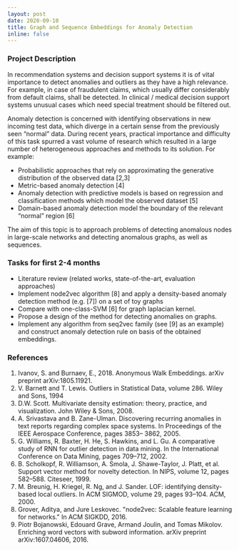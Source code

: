```yaml
---
layout: post
date: 2020-09-10
title: Graph and Sequence Embeddings for Anomaly Detection
inline: false
---
```


### Project Description
In recommendation systems and decision support systems it is of vital importance to detect anomalies and outliers as they have a high relevance. For example, in case of fraudulent claims, which usually differ considerably from default claims, shall be detected. In clinical / medical decision support systems unusual cases which need special treatment should be filtered out.

Anomaly detection is concerned with identifying observations in new incoming test data, which diverge in a certain sense from the previously seen “normal” data. During recent years, practical importance and difficulty of this task spurred a vast volume of research which resulted in a large number of heterogeneous approaches and methods to its solution. For example:

- Probabilistic approaches that rely on approximating the generative distribution of the observed data [2,3]
- Metric-based anomaly detection [4]
- Anomaly detection with predictive models is based on regression and classification methods which model the observed dataset [5]
- Domain-based anomaly detection model the boundary of the relevant “normal” region [6]

The aim of this topic is to approach problems of detecting anomalous nodes in large-scale networks and detecting anomalous graphs, as well as sequences.
 
### Tasks for first 2-4 months
- Literature review (related works, state-of-the-art, evaluation approaches)
- Implement node2vec algorithm [8] and apply a density-based anomaly detection method (e.g. [7]) on a set of toy graphs
- Compare with one-class-SVM [6] for graph laplacian kernel.
- Propose a design of the method for detecting anomalies on graphs.
- Implement any algorithm from seq2vec family (see [9] as an example) and construct anomaly detection rule on basis of the obtained embeddings.
 
### References
1. Ivanov, S. and Burnaev, E., 2018. Anonymous Walk Embeddings. arXiv preprint arXiv:1805.11921.
2. V. Barnett and T. Lewis. Outliers in Statistical Data, volume 286. Wiley and Sons, 1994
3. D.W. Scott. Multivariate density estimation: theory, practice, and visualization. John Wiley & Sons, 2008.
4. A. Srivastava and B. Zane-Ulman. Discovering recurring anomalies in text reports regarding complex space systems. In Proceedings of the IEEE Aerospace Conference, pages 3853– 3862, 2005.
5. G. Williams, R. Baxter, H. He, S. Hawkins, and L. Gu. A comparative study of RNN for outlier detection in data mining. In the International Conference on Data Mining, pages 709–712, 2002.
6. B. Scholkopf, R. Williamson, A. Smola, J. Shawe-Taylor, J. Platt, et al. Support vector method for novelty detection. In NIPS, volume 12, pages 582–588. Citeseer, 1999.
7. M. Breunig, H. Kriegel, R. Ng, and J. Sander. LOF: identifying density-based local outliers. In ACM SIGMOD, volume 29, pages 93–104. ACM, 2000.
8. Grover, Aditya, and Jure Leskovec. "node2vec: Scalable feature learning for networks." In ACM SIGKDD, 2016.
9. Piotr Bojanowski, Edouard Grave, Armand Joulin, and Tomas Mikolov. Enriching word vectors with subword information. arXiv preprint arXiv:1607.04606, 2016.